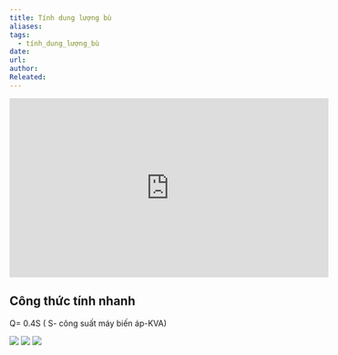 ```yaml
---
title: Tính dung lượng bù
aliases: 
tags:
  - tính_dung_lượng_bù
date: 
url: 
author: 
Releated:
---
```


<iframe width="560" height="315" src="https://www.youtube.com/embed/I06w02mN5ns?si=1ODuJEiEwEvvRDBV" title="YouTube video player" frameborder="0" allow="accelerometer; autoplay; clipboard-write; encrypted-media; gyroscope; picture-in-picture; web-share" referrerpolicy="strict-origin-when-cross-origin" allowfullscreen></iframe>

## Công thức tính nhanh

Q= 0.4S ( S- công suất máy biến áp-KVA)

![](https://i.imgur.com/anzOY0K.png)
![](https://i.imgur.com/TBT4LBu.png)
![](https://i.imgur.com/ldPq0Z2.png)
